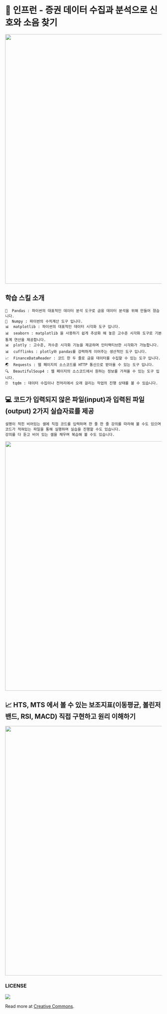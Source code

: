 # 🌱 인프런 - 증권 데이터 수집과 분석으로 신호와 소음 찾기

<img src="https://cdn.inflearn.com/public/files/courses/326383/86b666ed-064d-42fa-97d2-fb505ce5b735/Screen%20Shot%202021-03-29%20at%206.19.22%20PM.png" width="800">


## 학습 스킬 소개

```
🐼  Pandas : 파이썬의 대표적인 데이터 분석 도구로 금융 데이터 분석을 위해 만들어 졌습니다.
🧮  Numpy : 파이썬의 수치계산 도구 입니다.
📊  matplotlib : 파이썬의 대표적인 데이터 시각화 도구 입니다.
📊  seaborn : matplotlib 을 사용하기 쉽게 추상화 해 놓은 고수준 시각화 도구로 기본 통계 연산을 제공합니다.
📊  plotly : 고수준, 저수준 시각화 기능을 제공하며 인터랙티브한 시각화가 가능합니다.
📊  cufflinks : plotly와 pandas를 강력하게 이어주는 생산적인 도구 입니다.
📈  FinanceDataReader : 코드 한 두 줄로 금융 데이터를 수집할 수 있는 도구 입니다.
🌏  Requests : 웹 페이지의 소스코드를 HTTP 통신으로 받아올 수 있는 도구 입니다.
🔍  BeautifulSoup4 : 웹 페이지의 소스코드에서 원하는 정보를 가져올 수 있는 도구 입니다.
⏰  tqdm : 데이터 수집이나 전처리에서 오래 걸리는 작업의 진행 상태를 볼 수 있습니다.
```

## 💻  코드가 입력되지 않은 파일(input)과 입력된 파일(output) 2가지 실습자료를 제공

```
설명이 적힌 비어있는 셀에 직접 코드를 입력하며 한 줄 한 줄 강의를 따라해 볼 수도 있으며
코드가 적혀있는 파일을 통해 실행하며 실습을 진행할 수도 있습니다.
강의를 다 듣고 비어 있는 셀을 채우며 복습해 볼 수도 있습니다.
```

<img src="https://cdn.inflearn.com/public/files/courses/326383/d6d08eae-949d-4a4d-a89b-7aafc7e10b53/Screen%20Shot%202021-02-13%20at%2010.25.55%20PM.png" width="800">

## 📈 HTS, MTS 에서 볼 수 있는 보조지표(이동평균, 볼린저밴드, RSI, MACD) 직접 구현하고 원리 이해하기

<img src="https://cdn.inflearn.com/public/files/courses/326383/c16c45a1-99c2-4070-9a6d-a188a0916c7b/Screen%20Shot%202021-04-03%20at%2012.13.26%20PM.png" width="800">


### LICENSE
<a href="https://ko.wikipedia.org/wiki/%ED%81%AC%EB%A6%AC%EC%97%90%EC%9D%B4%ED%8B%B0%EB%B8%8C_%EC%BB%A4%EB%A8%BC%EC%A6%88_%EB%9D%BC%EC%9D%B4%EC%84%A0%EC%8A%A4"><img src="https://upload.wikimedia.org/wikipedia/commons/thumb/1/12/Cc-by-nc-sa_icon.svg/180px-Cc-by-nc-sa_icon.svg.png"></a>

Read more at [Creative Commons](https://ko.wikipedia.org/wiki/%ED%81%AC%EB%A6%AC%EC%97%90%EC%9D%B4%ED%8B%B0%EB%B8%8C_%EC%BB%A4%EB%A8%BC%EC%A6%88_%EB%9D%BC%EC%9D%B4%EC%84%A0%EC%8A%A4).
